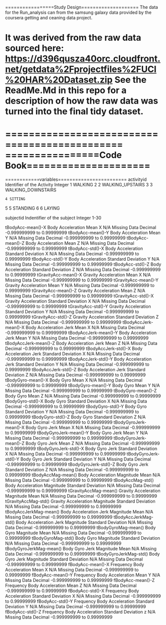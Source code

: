 =================Study Design====================
The data for the Run_analysis can from the samsung galaxy data provided by the coursera getting and ceaning data project.

It was derived from the raw data sourced here: 
https://d396qusza40orc.cloudfront.net/getdata%2Fprojectfiles%2FUCI%20HAR%20Dataset.zip
See the ReadMe.Md in this repo for a description of how the raw data was turned into the final tidy dataset.
================================================

==============================================
================Code Book=====================
==============================================

============variables========================
activityid
	Identifier of the Activity
	Integer
	1 WALKING
2 
	2 WALKING_UPSTAIRS
3 
	3 WALKING_DOWNSTAIRS
 
	4 SITTING
5 
	5 STANDING
6 
	6 LAYING

subjectid
	Indentifier of the subject
	Integer
	1-30

tBodyAcc-mean()-X
	Body Acceleration Mean X
	N/A Missing Data
	Decimal -0.999999999 to 0.99999999
tBodyAcc-mean()-Y
	Body Acceleration Mean Y
	N/A Missing Data
	Decimal -0.999999999 to 0.99999999
tBodyAcc-mean()-Z
	Body Acceleration Mean Z
	N/A Missing Data
	Decimal -0.999999999 to 0.99999999
tBodyAcc-std()-X
	Body Acceleration Standard Deviation X
	N/A Missing Data
	Decimal -0.999999999 to 0.99999999
tBodyAcc-std()-Y
	Body Acceleration Standard Deviation Y
	N/A Missing Data
	Decimal -0.999999999 to 0.99999999
tBodyAcc-std()-Z
	Body Acceleration Standard Deviation Z
	N/A Missing Data
	Decimal -0.999999999 to 0.99999999
tGravityAcc-mean()-X
	Gravity Acceleration Mean X
	N/A Missing Data
	Decimal -0.999999999 to 0.99999999
tGravityAcc-mean()-Y
	Gravity Acceleration Mean Y
	N/A Missing Data
	Decimal -0.999999999 to 0.99999999
tGravityAcc-mean()-Z
	Gravity Acceleration Mean Z
	N/A Missing Data
	Decimal -0.999999999 to 0.99999999
tGravityAcc-std()-X
	Gravity Acceleration Standard Deviation X
	N/A Missing Data
	Decimal -0.999999999 to 0.99999999
tGravityAcc-std()-Y
	Gravity Acceleration Standard Deviation Y
	N/A Missing Data
	Decimal -0.999999999 to 0.99999999
tGravityAcc-std()-Z
	Gravity Acceleration Standard Deviation Z
	N/A Missing Data
	Decimal -0.999999999 to 0.99999999
tBodyAccJerk-mean()-X
	Body Acceleration Jerk Mean X
	N/A Missing Data
	Decimal -0.999999999 to 0.99999999
tBodyAccJerk-mean()-Y
	Body Acceleration Jerk Mean Y
	N/A Missing Data
	Decimal -0.999999999 to 0.99999999
tBodyAccJerk-mean()-Z
	Body Acceleration Jerk Mean Z
	N/A Missing Data
	Decimal -0.999999999 to 0.99999999
tBodyAccJerk-std()-X
	Body Acceleration Jerk Standard Deviation X
	N/A Missing Data
	Decimal -0.999999999 to 0.99999999
tBodyAccJerk-std()-Y
	Body Acceleration Jerk Standard Deviation Y
	N/A Missing Data
	Decimal -0.999999999 to 0.99999999
tBodyAccJerk-std()-Z
	Body Acceleration Jerk Standard Deviation Z
	N/A Missing Data
	Decimal -0.999999999 to 0.99999999
tBodyGyro-mean()-X
	Body Gyro Mean X
	N/A Missing Data
	Decimal -0.999999999 to 0.99999999
tBodyGyro-mean()-Y
	Body Gyro Mean Y
	N/A Missing Data
	Decimal -0.999999999 to 0.99999999
tBodyGyro-mean()-Z
	Body Gyro Mean Z
	N/A Missing Data
	Decimal -0.999999999 to 0.99999999
tBodyGyro-std()-X
	Body Gyro Standard Deviation X
	N/A Missing Data
	Decimal -0.999999999 to 0.99999999
tBodyGyro-std()-Y
	Body Gyro Standard Deviation Y
	N/A Missing Data
	Decimal -0.999999999 to 0.99999999
tBodyGyro-std()-Z
	Body Gyro Standard Deviation Z
	N/A Missing Data
	Decimal -0.999999999 to 0.99999999
tBodyGyroJerk-mean()-X
	Body Gyro Jerk Mean X
	N/A Missing Data
	Decimal -0.999999999 to 0.99999999
tBodyGyroJerk-mean()-Y
	Body Gyro Jerk Mean Y
	N/A Missing Data
	Decimal -0.999999999 to 0.99999999
tBodyGyroJerk-mean()-Z
	Body Gyro Jerk Mean Z
	N/A Missing Data
	Decimal -0.999999999 to 0.99999999
tBodyGyroJerk-std()-X
	Body Gyro Jerk Standard Deviation X
	N/A Missing Data
	Decimal -0.999999999 to 0.99999999
tBodyGyroJerk-std()-Y
	Body Gyro Jerk Standard Deviation Y
	N/A Missing Data
	Decimal -0.999999999 to 0.99999999
tBodyGyroJerk-std()-Z
	Body Gyro Jerk Standard Deviation Z
	N/A Missing Data
	Decimal -0.999999999 to 0.99999999
tBodyAccMag-mean()
	Body Acceleration Magnitude Mean
	N/A Missing Data
	Decimal -0.999999999 to 0.99999999
tBodyAccMag-std()
	Body Acceleration Magnitude Standard Deviation
	N/A Missing Data
	Decimal -0.999999999 to 0.99999999
tGravityAccMag-mean()
	Gravity Acceleration Magnitude Mean
	N/A Missing Data
	Decimal -0.999999999 to 0.99999999
tGravityAccMag-std()
	Gravity Acceleration Magnitude Standard Deviation
	N/A Missing Data
	Decimal -0.999999999 to 0.99999999
tBodyAccJerkMag-mean()
	Body Acceleration Jerk Magnitude Mean
	N/A Missing Data
	Decimal -0.999999999 to 0.99999999
tBodyAccJerkMag-std()
	Body Acceleration Jerk Magnitude Standard Deviation
	N/A Missing Data
	Decimal -0.999999999 to 0.99999999
tBodyGyroMag-mean()
	Body Gyro Magnitude Mean
	N/A Missing Data
	Decimal -0.999999999 to 0.99999999
tBodyGyroMag-std()
	Body Gyro Magnitude Standard Deviation
	N/A Missing Data
	Decimal -0.999999999 to 0.99999999
tBodyGyroJerkMag-mean()
	Body Gyro Jerk Magnitude Mean
	N/A Missing Data
	Decimal -0.999999999 to 0.99999999
tBodyGyroJerkMag-std()
	Body Gyro Jerk Magnitude Standard Deviation
	N/A Missing Data
	Decimal -0.999999999 to 0.99999999
fBodyAcc-mean()-X
	Frequency Body Acceleration Mean X
	N/A Missing Data
	Decimal -0.999999999 to 0.99999999
fBodyAcc-mean()-Y
	Frequency Body Acceleration Mean Y
	N/A Missing Data
	Decimal -0.999999999 to 0.99999999
fBodyAcc-mean()-Z
	Frequency Body Acceleration Mean Z
	N/A Missing Data
	Decimal -0.999999999 to 0.99999999
fBodyAcc-std()-X
	Frequency Body Acceleration Standard Deviation X
	N/A Missing Data
	Decimal -0.999999999 to 0.99999999
fBodyAcc-std()-Y
	Frequency Body Acceleration Standard Deviation Y
	N/A Missing Data
	Decimal -0.999999999 to 0.99999999
fBodyAcc-std()-Z
	Frequency Body Acceleration Standard Deviation z
	N/A Missing Data
	Decimal -0.999999999 to 0.99999999

